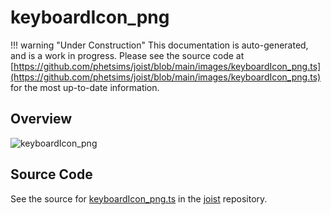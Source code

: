 # keyboardIcon_png

!!! warning "Under Construction"
    This documentation is auto-generated, and is a work in progress. Please see the source code at
    [https://github.com/phetsims/joist/blob/main/images/keyboardIcon_png.ts](https://github.com/phetsims/joist/blob/main/images/keyboardIcon_png.ts) for the most up-to-date information.

## Overview



<img id="doc-image" alt="keyboardIcon_png">
<script type="module">
import { keyboardIcon_png } from '/lib/scenerystack.esm.min.js';

if ( keyboardIcon_png instanceof HTMLImageElement ) {
  document.querySelector( '#doc-image' ).src = keyboardIcon_png.src;
}
else if ( Array.isArray( keyboardIcon_png ) ) {
  document.querySelector( '#doc-image' ).src = keyboardIcon_png[ 0 ].url;
}
</script>




## Source Code

See the source for [keyboardIcon_png.ts](https://github.com/phetsims/joist/blob/main/images/keyboardIcon_png.ts) in the [joist](https://github.com/phetsims/joist) repository.
